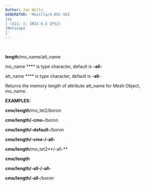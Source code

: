```yaml
---
Author: Jan Wills
GENERATOR: 'Mozilla/4.05C-SGI 
[en
] (X11; I; IRIX 6.5 IP32) 
[Netscape
]'
---
```


 

**length**/mo\_name/att\_name

mo\_name **** is type character, default is **-all-**

att\_name **** is type character, default is **-all-**

Returns the memory length of attribute att\_name for Mesh Object,
mo\_name.

 **EXAMPLES:**

  **cmo/length**/mo\_tet2/boron

  **cmo/length/-cmo-**/boron

  **cmo/length/-default-**/boron

  **cmo/length/-cmo-/-all-**

  **cmo/length**/mo\_tet2**/-all-**

  **cmo/length**

  **cmo/length/-all-/-all-**

  **cmo/length/-all-**/boron
